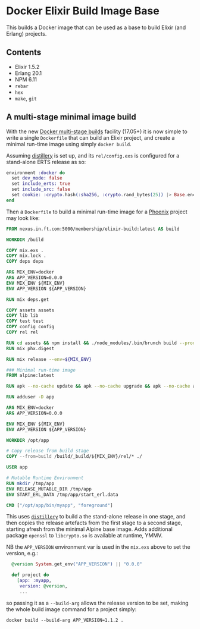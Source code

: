 # Docker Elixir Build Image Base

This builds a Docker image that can be used as a base to build Elixir (and Erlang) projects.

## Contents

* Elixir 1.5.2
* Erlang 20.1
* NPM 6.11
* `rebar`
* `hex`
* `make`, `git`

## A multi-stage minimal image build

With the new [Docker multi-stage builds](https://docs.docker.com/engine/userguide/eng-image/multistage-build/) facility (17.05+) it is now simple to write a single `Dockerfile` that can build an Elixir project, and create a minimal run-time image using simply `docker build`.

Assuming [distillery](https://github.com/bitwalker/distillery) is set up, and its `rel/config.exs` is configured for a stand-alone ERTS release as so:

```elixir
environment :docker do
  set dev_mode: false
  set include_erts: true
  set include_src: false
  set cookie: :crypto.hash(:sha256, :crypto.rand_bytes(25)) |> Base.encode16 |> String.to_atom
end
```

Then a `Dockerfile` to build a minimal run-time image for a [Phoenix](http://www.phoenixframework.org/) project may look like:

```dockerfile
FROM nexus.in.ft.com:5000/membership/elixir-build:latest AS build

WORKDIR /build

COPY mix.exs .
COPY mix.lock .
COPY deps deps

ARG MIX_ENV=docker
ARG APP_VERSION=0.0.0
ENV MIX_ENV ${MIX_ENV}
ENV APP_VERSION ${APP_VERSION}

RUN mix deps.get

COPY assets assets
COPY lib lib
COPY test test
COPY config config
COPY rel rel

RUN cd assets && npm install && ./node_modules/.bin/brunch build --production
RUN mix phx.digest

RUN mix release --env=${MIX_ENV}

### Minimal run-time image
FROM alpine:latest

RUN apk --no-cache update && apk --no-cache upgrade && apk --no-cache add ncurses-libs openssl

RUN adduser -D app

ARG MIX_ENV=docker
ARG APP_VERSION=0.0.0

ENV MIX_ENV ${MIX_ENV}
ENV APP_VERSION ${APP_VERSION}

WORKDIR /opt/app

# Copy release from build stage
COPY --from=build /build/_build/${MIX_ENV}/rel/* ./

USER app

# Mutable Runtime Environment
RUN mkdir /tmp/app
ENV RELEASE_MUTABLE_DIR /tmp/app
ENV START_ERL_DATA /tmp/app/start_erl.data

CMD ["/opt/app/bin/myapp", "foreground"]
```

This uses [`distillery`](https://github.com/bitwalker/distillery) to build a the stand-alone release in one stage, and then copies the release artefacts from the first stage to a second stage, starting afresh from the minimal Alpine base image. Adds additional package `openssl` to `libcrypto.so` is available at runtime, YMMV.

NB the `APP_VERSION` environment var is used in the `mix.exs` above to set the version, e.g.:

```elixir
  @version System.get_env("APP_VERSION") || "0.0.0"

  def project do
    [app: :myapp,
     version: @version,
     ...
```

so passing it as a `--build-arg` allows the release version to be set, making the whole build image command for a project simply:

```
docker build --build-arg APP_VERSION=1.1.2 .
```
